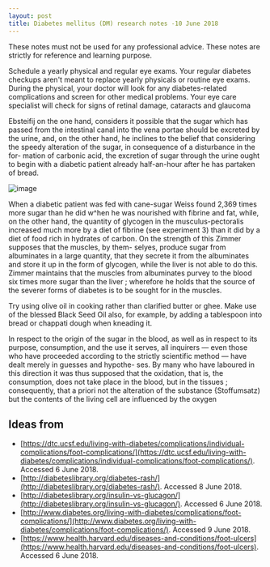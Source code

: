 ```yaml
---
layout: post
title: Diabetes mellitus (DM) research notes -10 June 2018
---
```


These notes must not be used for any professional advice. These notes are strictly for reference and learning purpose.

Schedule a yearly physical and regular eye exams. Your regular diabetes checkups aren't meant to replace yearly physicals or routine eye exams. During the physical, your doctor will look for any diabetes-related complications and screen for other medical problems. Your eye care specialist will check for signs of retinal damage, cataracts and glaucoma

Ebsteifij on the one hand, considers it possible that the sugar which has passed from the intestinal canal into the vena portae should be excreted by the urine, and, on the other hand, he inclines to the belief that considering the speedy alteration of the sugar, in consequence of a disturbance in the for- mation of carbonic acid, the excretion of sugar through the urine ought to begin with a diabetic patient already half-an-hour after he has partaken of bread.

![image](/images/post/diabetes+and+stress.jpg)

When a diabetic patient was fed with cane-sugar Weiss found 2,369 times more sugar than he did w^hen he was nourished with fibrine and fat, while, on the other hand, the quantity of glycogen in the musculus-pectoralis increased much more by a diet of fibrine (see experiment 3) than it did by a diet of food rich in hydrates of carbon. On the strength of this Zimmer supposes that the muscles, by them- selyes, produce sugar from albuminates in a large quantity, that they secrete it from the albuminates and store it up in the form of glycogen, while the liver is not able to do this. Zimmer maintains that the muscles from albuminates purvey to the blood six times more sugar than the liver ; wherefore he holds that the source of the severer forms of diabetes is to be sought for in the muscles.

Try using olive oil in cooking rather than clarified butter or ghee. Make use of the blessed Black Seed Oil also, for example, by adding a tablespoon into bread or chappati dough when kneading it.

In respect to the origin of the sugar in the blood, as well as in respect to its purpose, consumption, and the use it serves, all inquirers — even those who have proceeded according to the strictly scientific method — have dealt merely in guesses and hypothe- ses. By many who have laboured in this direction it was thus supposed that the oxidation, that is, the consumption, does not take place in the blood, but in the tissues ; consequently, that a priori not the alteration of the substance {Stoffumsatz) but the contents of the living cell are influenced by the oxygen

## Ideas from

* [https://dtc.ucsf.edu/living-with-diabetes/complications/individual-complications/foot-complications/](https://dtc.ucsf.edu/living-with-diabetes/complications/individual-complications/foot-complications/). Accessed 6 June 2018. 
* [http://diabeteslibrary.org/diabetes-rash/](http://diabeteslibrary.org/diabetes-rash/). Accessed 8 June 2018. 
* [http://diabeteslibrary.org/insulin-vs-glucagon/](http://diabeteslibrary.org/insulin-vs-glucagon/). Accessed 6 June 2018. 
* [http://www.diabetes.org/living-with-diabetes/complications/foot-complications/](http://www.diabetes.org/living-with-diabetes/complications/foot-complications/). Accessed 9 June 2018. 
* [https://www.health.harvard.edu/diseases-and-conditions/foot-ulcers](https://www.health.harvard.edu/diseases-and-conditions/foot-ulcers). Accessed 6 June 2018. 

